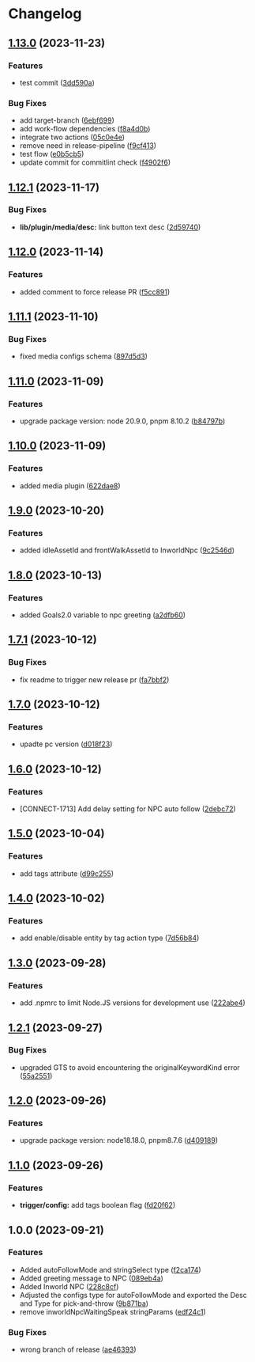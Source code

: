 # Changelog

## [1.13.0](https://github.com/ViveportSoftware/pc-lib/compare/v1.12.1...v1.13.0) (2023-11-23)


### Features

* test commit ([3dd590a](https://github.com/ViveportSoftware/pc-lib/commit/3dd590a3ff8c206dd8e3fea2914cb11d3a923ce4))


### Bug Fixes

* add target-branch ([6ebf699](https://github.com/ViveportSoftware/pc-lib/commit/6ebf6997cec063bd82ace34476aa5741fe723238))
* add work-flow dependencies ([f8a4d0b](https://github.com/ViveportSoftware/pc-lib/commit/f8a4d0b1be71618cdc2443d8f368f3335d8da0c2))
* integrate two actions ([05c0e4e](https://github.com/ViveportSoftware/pc-lib/commit/05c0e4ee7587eba23ca5e0e2bf923fcc4e2def90))
* remove need in release-pipeline ([f9cf413](https://github.com/ViveportSoftware/pc-lib/commit/f9cf41343dbf691c552332763833d05f721565a3))
* test flow ([e0b5cb5](https://github.com/ViveportSoftware/pc-lib/commit/e0b5cb5cb06e7bd4245fa5411a4e30dbcf7b77b4))
* update commit for commitlint check ([f4902f6](https://github.com/ViveportSoftware/pc-lib/commit/f4902f6f7c392d3a395b0ea58a58d241a613b3da))

## [1.12.1](https://github.com/ViveportSoftware/pc-lib/compare/v1.12.0...v1.12.1) (2023-11-17)


### Bug Fixes

* **lib/plugin/media/desc:** link button text desc ([2d59740](https://github.com/ViveportSoftware/pc-lib/commit/2d5974067636dea2c4bf5f67edc041052c220b37))

## [1.12.0](https://github.com/ViveportSoftware/pc-lib/compare/v1.11.1...v1.12.0) (2023-11-14)


### Features

* added comment to force release PR ([f5cc891](https://github.com/ViveportSoftware/pc-lib/commit/f5cc891f753550ed53dbb97a17e08abb5a0ee8f9))

## [1.11.1](https://github.com/ViveportSoftware/pc-lib/compare/v1.11.0...v1.11.1) (2023-11-10)


### Bug Fixes

* fixed media configs schema ([897d5d3](https://github.com/ViveportSoftware/pc-lib/commit/897d5d34c3c77bd79cf6fda3c864a180b377e172))

## [1.11.0](https://github.com/ViveportSoftware/pc-lib/compare/v1.10.0...v1.11.0) (2023-11-09)


### Features

* upgrade package version: node 20.9.0, pnpm 8.10.2 ([b84797b](https://github.com/ViveportSoftware/pc-lib/commit/b84797b47cff7d533278682360b49603a11dc599))

## [1.10.0](https://github.com/ViveportSoftware/pc-lib/compare/v1.9.0...v1.10.0) (2023-11-09)


### Features

* added media plugin ([622dae8](https://github.com/ViveportSoftware/pc-lib/commit/622dae874b71a65d3287f8176b3a02eb491b2f89))

## [1.9.0](https://github.com/ViveportSoftware/pc-lib/compare/v1.8.0...v1.9.0) (2023-10-20)


### Features

* added idleAssetId and frontWalkAssetId to InworldNpc ([9c2546d](https://github.com/ViveportSoftware/pc-lib/commit/9c2546d82d6fa3ccf7ac1928fbfd0b4a5ae156b7))

## [1.8.0](https://github.com/ViveportSoftware/pc-lib/compare/v1.7.1...v1.8.0) (2023-10-13)


### Features

* added Goals2.0 variable to npc greeting ([a2dfb60](https://github.com/ViveportSoftware/pc-lib/commit/a2dfb6029a9d034004a34e5ceb3fa32c6cd09496))

## [1.7.1](https://github.com/ViveportSoftware/pc-lib/compare/v1.7.0...v1.7.1) (2023-10-12)


### Bug Fixes

* fix readme to trigger new release pr ([fa7bbf2](https://github.com/ViveportSoftware/pc-lib/commit/fa7bbf2f4a814a8304176faf40d545fb24333e9f))

## [1.7.0](https://github.com/ViveportSoftware/pc-lib/compare/v1.6.0...v1.7.0) (2023-10-12)


### Features

* upadte pc version ([d018f23](https://github.com/ViveportSoftware/pc-lib/commit/d018f2321d0a2703c25a7359122936528ff843f5))

## [1.6.0](https://github.com/ViveportSoftware/pc-lib/compare/v1.5.0...v1.6.0) (2023-10-12)


### Features

* [CONNECT-1713] Add delay setting for NPC auto follow ([2debc72](https://github.com/ViveportSoftware/pc-lib/commit/2debc726cce2c80214685a352ea70087f7cfec19))

## [1.5.0](https://github.com/ViveportSoftware/pc-lib/compare/v1.4.0...v1.5.0) (2023-10-04)


### Features

* add tags attribute ([d99c255](https://github.com/ViveportSoftware/pc-lib/commit/d99c2557d3bef142c189216a658e2a5209cdaf1a))

## [1.4.0](https://github.com/ViveportSoftware/pc-lib/compare/v1.3.0...v1.4.0) (2023-10-02)


### Features

* add enable/disable entity by tag action type ([7d56b84](https://github.com/ViveportSoftware/pc-lib/commit/7d56b84cdeae294556686a97d9614ef7dbbcf965))

## [1.3.0](https://github.com/ViveportSoftware/pc-lib/compare/v1.2.1...v1.3.0) (2023-09-28)


### Features

* add .npmrc to limit Node.JS versions for development use ([222abe4](https://github.com/ViveportSoftware/pc-lib/commit/222abe4314baba44d44dd8adb355220392aeab46))

## [1.2.1](https://github.com/ViveportSoftware/pc-lib/compare/v1.2.0...v1.2.1) (2023-09-27)


### Bug Fixes

* upgraded GTS to avoid encountering the originalKeywordKind error ([55a2551](https://github.com/ViveportSoftware/pc-lib/commit/55a2551e0aebc300385f3c6453ebf7edee480592))

## [1.2.0](https://github.com/ViveportSoftware/pc-lib/compare/v1.1.0...v1.2.0) (2023-09-26)


### Features

* upgrade package version: node18.18.0, pnpm8.7.6 ([d409189](https://github.com/ViveportSoftware/pc-lib/commit/d409189125ebd55e8ec3941ac109081fe6fb0091))

## [1.1.0](https://github.com/ViveportSoftware/pc-lib/compare/v1.0.0...v1.1.0) (2023-09-26)


### Features

* **trigger/config:** add tags boolean flag ([fd20f62](https://github.com/ViveportSoftware/pc-lib/commit/fd20f629efb623f2ba204cb5057dbdd1224f73e6))

## 1.0.0 (2023-09-21)


### Features

* Added autoFollowMode and stringSelect type ([f2ca174](https://github.com/ViveportSoftware/pc-lib/commit/f2ca174c9fa40d4b8af0f9931b11699df08f0fb4))
* Added greeting message to NPC ([089eb4a](https://github.com/ViveportSoftware/pc-lib/commit/089eb4a6a089efad38c264557ea7852ae0a59da8))
* Added Inworld NPC ([228c8cf](https://github.com/ViveportSoftware/pc-lib/commit/228c8cfd16e2b404814aec43c93a1db451884ecf))
* Adjusted the configs type for autoFollowMode and exported the Desc and Type for pick-and-throw ([9b871ba](https://github.com/ViveportSoftware/pc-lib/commit/9b871bac652c891c44be8be3ecf5c7c4a6b49bda))
* remove inworldNpcWaitingSpeak stringParams ([edf24c1](https://github.com/ViveportSoftware/pc-lib/commit/edf24c1b5263a7ac13ba93bda247547d068c7fec))


### Bug Fixes

* wrong branch of release ([ae46393](https://github.com/ViveportSoftware/pc-lib/commit/ae463936ac8b7a818f5908963e1e3caded67701a))
